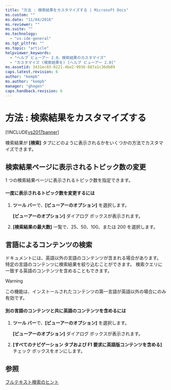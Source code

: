 ```yaml
---
title: "方法 : 検索結果をカスタマイズする | Microsoft Docs"
ms.custom: ""
ms.date: "11/04/2016"
ms.reviewer: ""
ms.suite: ""
ms.technology: 
  - "vs-ide-general"
ms.tgt_pltfrm: ""
ms.topic: "article"
helpviewer_keywords: 
  - "ヘルプ ビューアー 2.0、検索結果のカスタマイズ"
  - "カスタマイズ (検索結果を) [ヘルプ ビューアー 2.0]"
ms.assetid: 3431ec03-0221-4be2-9936-887a1c36db89
caps.latest.revision: 6
author: "kempb"
ms.author: "kempb"
manager: "ghogen"
caps.handback.revision: 6
---
```

# 方法 : 検索結果をカスタマイズする
[!INCLUDE[vs2017banner](../code-quality/includes/vs2017banner.md)]

検索結果が **\[検索\]** タブにどのように表示されるかをいくつかの方法でカスタマイズできます。  
  
## 検索結果ページに表示されるトピック数の変更  
 1 つの検索結果ページに表示されるトピック数を指定できます。  
  
#### 一度に表示されるトピック数を変更するには  
  
1.  **ツール バー**で、**\[ビューアーのオプション\]** を選択します。  
  
     **\[ビューアーのオプション\]** ダイアログ ボックスが表示されます。  
  
2.  **\[検索結果の最大数\]** 一覧で、25、50、100、または 200 を選択します。  
  
## 言語によるコンテンツの検索  
 ドキュメントには、英語以外の言語のコンテンツが含まれる場合があります。  特定の言語のコンテンツに検索結果を絞り込むことができます。  検索クエリに一致する英語のコンテンツを含めることもできます。  
  
> [!WARNING]
>  この機能は、インストールされたコンテンツの第一言語が英語以外の場合にのみ有効です。  
  
#### 別の言語のコンテンツと共に英語のコンテンツを含めるには  
  
1.  **ツール バー**で、**\[ビューアーのオプション\]** を選択します。  
  
     **\[ビューアーのオプション\]** ダイアログ ボックスが表示されます。  
  
2.  **\[すべてのナビゲーション タブおよび F1 要求に英語版コンテンツを含める\]** チェック ボックスをオンにします。  
  
## 参照  
 [フルテキスト検索のヒント](../ide/full-text-search-tips.md)